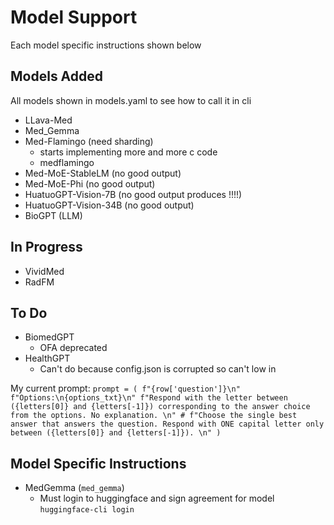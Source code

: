 # Model Support
Each model specific instructions shown below
## Models Added
All models shown in models.yaml to see how to call it in cli
- LLava-Med
- Med_Gemma
- Med-Flamingo (need sharding)
    - starts implementing more and more c code
    - medflamingo
- Med-MoE-StableLM (no good output)
- Med-MoE-Phi (no good output)
- HuatuoGPT-Vision-7B (no good output produces !!!!)
- HuatuoGPT-Vision-34B (no good output)
- BioGPT (LLM)

## In Progress
- VividMed
- RadFM


## To Do
- BiomedGPT
    - OFA deprecated
- HealthGPT
    - Can't do because config.json is corrupted so can't low in


My current prompt:
`prompt = (
            f"{row['question']}\n"
            f"Options:\n{options_txt}\n"
            f"Respond with the letter between ({letters[0]} and {letters[-1]}) corresponding to the answer choice from the options. No explanation. \n"
            # f"Choose the single best answer that answers the question. Respond with ONE capital letter only between ({letters[0]} and {letters[-1]}). \n"
        )`

## Model Specific Instructions

- MedGemma (`med_gemma`)
    - Must login to huggingface and sign agreement for model `huggingface-cli login`